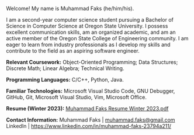 Welcome! My name is Muhammad Faks (he/him/his).

I am a second-year computer science student pursuing a Bachelor of Science in Computer Science at Oregon State University. I possess excellent communication skills, am an organized academic, and am an active member of the Oregon State College of Engineering community. I am eager to learn from industry professionals as I develop my skills and contribute to the field as an aspiring software engineer.

**Relevant Coursework:** Object-Oriented Programming; Data Structures; Discrete Math; Linear Algebra; Technical Writing. 

**Programming Languages:** C/C++, Python, Java. 

**Familiar Technologies:** Microsoft Visual Studio Code, GNU Debugger, GitHub, Git, Microsoft Visual Studio, Vim, Microsoft Office.

**Resume (Winter 2023):**
[Muhammad Faks Resume Winter 2023.pdf](https://github.com/mfaks/mfaks/files/10777880/Muhammad.Faks.Resume.Winter.2023.pdf)

**Contact Information:**
Muhammad Faks | muhammad.faks@gmail.com
LinkedIn | https://www.linkedin.com/in/muhammad-faks-23794a211/
